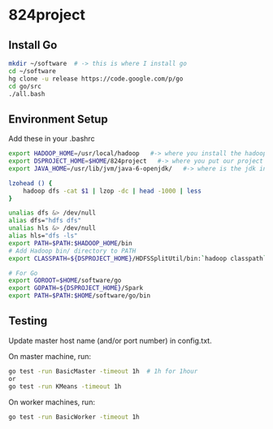 824project
==========


Install Go
---------
```sh
mkdir ~/software  # -> this is where I install go
cd ~/software
hg clone -u release https://code.google.com/p/go
cd go/src
./all.bash
```

Environment Setup
--------

Add these in your .bashrc

```sh
export HADOOP_HOME=/usr/local/hadoop   #-> where you install the hadoop
export DSPROJECT_HOME=$HOME/824project   #-> where you put our project
export JAVA_HOME=/usr/lib/jvm/java-6-openjdk/   #-> where is the jdk installed

lzohead () {
	hadoop dfs -cat $1 | lzop -dc | head -1000 | less
}

unalias dfs &> /dev/null
alias dfs="hdfs dfs"
unalias hls &> /dev/null
alias hls="dfs -ls"
export PATH=$PATH:$HADOOP_HOME/bin
# Add Hadoop bin/ directory to PATH
export CLASSPATH=${DSPROJECT_HOME}/HDFSSplitUtil/bin:`hadoop classpath`:${CLASSPATH}

# For Go
export GOROOT=$HOME/software/go
export GOPATH=${DSPROJECT_HOME}/Spark
export PATH=$PATH:$HOME/software/go/bin
```

Testing
--------

Update master host name (and/or port number) in config.txt.

On master machine, run:

```sh
go test -run BasicMaster -timeout 1h  # 1h for 1hour
or
go test -run KMeans -timeout 1h 
```

On worker machines, run:

```sh
go test -run BasicWorker -timeout 1h  
```

